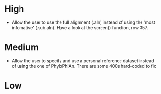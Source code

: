 # High
* Allow the user to use the full alignment (.aln) instead of using the 'most infomative' (.sub.aln). Have a look at the screen() function, row 357.

# Medium
* Allow the user to specify and use a personal reference dataset instead of using the one of PhyloPhlAn. There are some 400s hard-coded to fix

# Low
